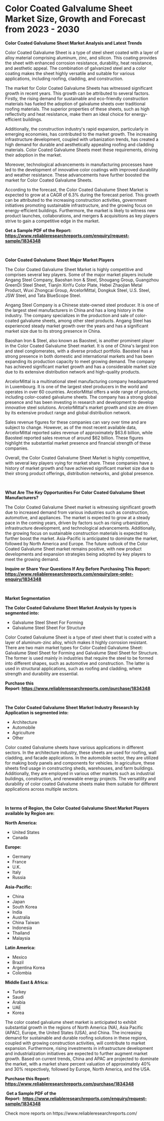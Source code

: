 <p><h1>Color Coated Galvalume Sheet Market Size, Growth and Forecast from 2023 - 2030</h1></p><p><strong>Color Coated Galvalume Sheet Market Analysis and Latest Trends</strong></p>
<p><p>Color Coated Galvalume Sheet is a type of steel sheet coated with a layer of alloy material comprising aluminum, zinc, and silicon. This coating provides the sheet with enhanced corrosion resistance, durability, heat resistance, and aesthetic appeal. The combination of galvanized steel and a color coating makes the sheet highly versatile and suitable for various applications, including roofing, cladding, and construction.</p><p>The market for Color Coated Galvalume Sheets has witnessed significant growth in recent years. This growth can be attributed to several factors. Firstly, the rising demand for sustainable and eco-friendly construction materials has fueled the adoption of galvalume sheets over traditional roofing materials. The superior properties of these sheets, such as high reflectivity and heat resistance, make them an ideal choice for energy-efficient buildings.</p><p>Additionally, the construction industry's rapid expansion, particularly in emerging economies, has contributed to the market growth. The increasing infrastructure development, coupled with urbanization trends, has created a high demand for durable and aesthetically appealing roofing and cladding materials. Color Coated Galvalume Sheets meet these requirements, driving their adoption in the market.</p><p>Moreover, technological advancements in manufacturing processes have led to the development of innovative color coatings with improved durability and weather resistance. These advancements have further boosted the market for Color Coated Galvalume Sheets.</p><p>According to the forecast, the Color Coated Galvalume Sheet Market is expected to grow at a CAGR of 6.3% during the forecast period. This growth can be attributed to the increasing construction activities, government initiatives promoting sustainable infrastructure, and the growing focus on energy-efficient buildings. Furthermore, the market is likely to witness new product launches, collaborations, and mergers & acquisitions as key players strive to gain a competitive edge in the market.</p></p>
<p><strong>Get a Sample PDF of the Report:&nbsp; <a href="https://www.reliableresearchreports.com/enquiry/request-sample/1834348">https://www.reliableresearchreports.com/enquiry/request-sample/1834348</a></strong></p>
<p>&nbsp;</p>
<p><strong>Color Coated Galvalume Sheet Major Market Players</strong></p>
<p><p>The Color Coated Galvalume Sheet Market is highly competitive and comprises several key players. Some of the major market players include Angang Steel Company, Baoshan Iron & Steel, Shougang Group, Guangzhou GreenDi Steel Sheet, Tianjin XinYu Color Plate, Hebei Zhaojian Metal Product, Wuxi Zhongcai Group, ArcelorMittal, Dongkuk Steel, U.S. Steel, JSW Steel, and Tata BlueScope Steel.</p><p>Angang Steel Company is a Chinese state-owned steel producer. It is one of the largest steel manufacturers in China and has a long history in the industry. The company specializes in the production and sale of color-coated galvalume sheets, among other steel products. Angang Steel has experienced steady market growth over the years and has a significant market size due to its strong presence in China.</p><p>Baoshan Iron & Steel, also known as Baosteel, is another prominent player in the Color Coated Galvalume Sheet market. It is one of China's largest iron and steel conglomerates, with a diverse product portfolio. Baosteel has a strong presence in both domestic and international markets and has been expanding its production capacity to meet growing demand. The company has achieved significant market growth and has a considerable market size due to its extensive distribution network and high-quality products.</p><p>ArcelorMittal is a multinational steel manufacturing company headquartered in Luxembourg. It is one of the largest steel producers in the world and operates in over 60 countries. ArcelorMittal offers a wide range of products, including color-coated galvalume sheets. The company has a strong global presence and has been investing in research and development to develop innovative steel solutions. ArcelorMittal's market growth and size are driven by its extensive product range and global distribution network.</p><p>Sales revenue figures for these companies can vary over time and are subject to change. However, as of the most recent available data, ArcelorMittal reported sales revenue of approximately $63.6 billion, while Baosteel reported sales revenue of around $62 billion. These figures highlight the substantial market presence and financial strength of these companies.</p><p>Overall, the Color Coated Galvalume Sheet Market is highly competitive, with several key players vying for market share. These companies have a history of market growth and have achieved significant market size due to their strong product offerings, distribution networks, and global presence.</p></p>
<p>&nbsp;</p>
<p><strong>What Are The Key Opportunities For Color Coated Galvalume Sheet Manufacturers?</strong></p>
<p><p>The Color Coated Galvalume Sheet market is witnessing significant growth due to increased demand from various industries such as construction, automotive, and appliances. The market is expected to grow at a steady pace in the coming years, driven by factors such as rising urbanization, infrastructure development, and technological advancements. Additionally, the growing focus on sustainable construction materials is expected to further boost the market. Asia-Pacific is anticipated to dominate the market, followed by North America and Europe. The future outlook of the Color Coated Galvalume Sheet market remains positive, with new product developments and expansion strategies being adopted by key players to meet the growing demand.</p></p>
<p><strong>Inquire or Share Your Questions If Any Before Purchasing This Report: <a href="https://www.reliableresearchreports.com/enquiry/pre-order-enquiry/1834348">https://www.reliableresearchreports.com/enquiry/pre-order-enquiry/1834348</a></strong></p>
<p>&nbsp;</p>
<p><strong>Market Segmentation</strong></p>
<p><strong>The Color Coated Galvalume Sheet Market Analysis by types is segmented into:</strong></p>
<p><ul><li>Galvalume Steel Sheet For Forming</li><li>Galvalume Steel Sheet For Structure</li></ul></p>
<p><p>Color Coated Galvalume Sheet is a type of steel sheet that is coated with a layer of aluminum-zinc alloy, which makes it highly corrosion resistant. There are two main market types for Color Coated Galvalume Sheet: Galvalume Steel Sheet for Forming and Galvalume Steel Sheet for Structure. The former is used mainly in industries that require the steel to be formed into different shapes, such as automotive and construction. The latter is used in structural applications, such as roofing and cladding, where strength and durability are essential.</p></p>
<p><strong>Purchase this Report:&nbsp;<a href="https://www.reliableresearchreports.com/purchase/1834348">https://www.reliableresearchreports.com/purchase/1834348</a></strong></p>
<p>&nbsp;</p>
<p><strong>The Color Coated Galvalume Sheet Market Industry Research by Application is segmented into:</strong></p>
<p><ul><li>Architecture</li><li>Automobile</li><li>Agriculture</li><li>Other</li></ul></p>
<p><p>Color coated Galvalume sheets have various applications in different sectors. In the architecture industry, these sheets are used for roofing, wall cladding, and facade applications. In the automobile sector, they are utilized for making body panels and components for vehicles. In agriculture, these sheets find usage in constructing sheds, warehouses, and farm buildings. Additionally, they are employed in various other markets such as industrial buildings, construction, and renewable energy projects. The versatility and durability of color coated Galvalume sheets make them suitable for different applications across multiple sectors.</p></p>
<p>&nbsp;</p>
<p><strong>In terms of Region, the Color Coated Galvalume Sheet Market Players available by Region are:</strong></p>
<p>
    <p> <strong> North America: </strong>
        <ul>
            <li>United States</li>
            <li>Canada</li>
        </ul>
        </p> 
    <p> <strong> Europe: </strong>
        <ul>
            <li>Germany</li>
            <li>France</li>
            <li>U.K.</li>
            <li>Italy</li>
            <li>Russia</li>
        </ul>
        </p> 
    <p> <strong> Asia-Pacific: </strong>
        <ul>
            <li>China</li>
            <li>Japan</li>
            <li>South Korea</li>
            <li>India</li>
            <li>Australia</li>
            <li>China Taiwan</li>
            <li>Indonesia</li>
            <li>Thailand</li>
            <li>Malaysia</li>
        </ul>
        </p> 
    <p> <strong> Latin America: </strong>
        <ul>
            <li>Mexico</li>
            <li>Brazil</li>
            <li>Argentina Korea</li>
            <li>Colombia</li>
        </ul>
        </p> 
    <p> <strong> Middle East & Africa: </strong>
        <ul>
            <li>Turkey</li>
            <li>Saudi</li>
            <li>Arabia</li>
            <li>UAE</li>
            <li>Korea</li>
        </ul>
    </p>
    </p>
<p><p>The color coated galvalume sheet market is anticipated to exhibit substantial growth in the regions of North America (NA), Asia Pacific (APAC), Europe, the United States (USA), and China. The increasing demand for sustainable and durable roofing solutions in these regions, coupled with growing construction activities, will contribute to market expansion. Furthermore, rising investments in infrastructure development and industrialization initiatives are expected to further augment market growth. Based on current trends, China and APAC are projected to dominate the market, with a market share percent valuation of approximately 40% and 30% respectively, followed by Europe, North America, and the USA.</p></p>
<p><strong>Purchase this Report: <a href="https://www.reliableresearchreports.com/purchase/1834348">https://www.reliableresearchreports.com/purchase/1834348</a></strong></p>
<p>&nbsp;<strong>Get a Sample PDF of the Report:&nbsp;&nbsp;<a href="https://www.reliableresearchreports.com/enquiry/request-sample/1834348">https://www.reliableresearchreports.com/enquiry/request-sample/1834348</a></strong></p>
<p><strong></strong></p>
<p>Check more reports on https://www.reliableresearchreports.com/</p>
